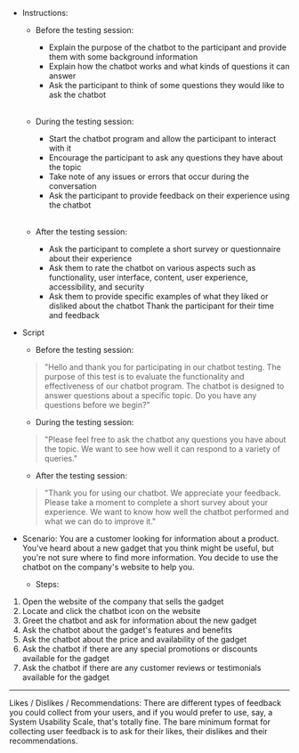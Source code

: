 - Instructions: 

    - Before the testing session:

        - Explain the purpose of the chatbot to the participant and provide them with some background information
        - Explain how the chatbot works and what kinds of questions it can answer
        - Ask the participant to think of some questions they would like to ask the chatbot
       </br>
    - During the testing session:

        - Start the chatbot program and allow the participant to interact with it
        - Encourage the participant to ask any questions they have about the topic
        - Take note of any issues or errors that occur during the conversation
        - Ask the participant to provide feedback on their experience using the chatbot

      </br>       
    -  After the testing session:

        - Ask the participant to complete a short survey or questionnaire about their experience
        - Ask them to rate the chatbot on various aspects such as functionality, user interface, content, user experience, accessibility, and security
        - Ask them to provide specific examples of what they liked or disliked about the chatbot
        Thank the participant for their time and feedback


- Script 

    - Before the testing session:
    > "Hello and thank you for participating in our chatbot testing. The purpose of this test is to evaluate the functionality and effectiveness of our chatbot program. The chatbot is designed to answer questions about a specific topic. Do you have any questions before we begin?"

    - During the testing session:
    >"Please feel free to ask the chatbot any questions you have about the topic. We want to see how well it can respond to a variety of queries."

    - After the testing session:
    >"Thank you for using our chatbot. We appreciate your feedback. Please take a moment to complete a short survey about your experience. We want to know how well the chatbot performed and what we can do to improve it."



- Scenario:
You are a customer looking for information about a product. You've heard about a new gadget that you think might be useful, but you're not sure where to find more information. You decide to use the chatbot on the company's website to help you.

  - Steps:

1. Open the website of the company that sells the gadget
2. Locate and click the chatbot icon on the website
3. Greet the chatbot and ask for information about the new gadget
4. Ask the chatbot about the gadget's features and benefits
5. Ask the chatbot about the price and availability of the gadget
6. Ask the chatbot if there are any special promotions or discounts available for the gadget
7. Ask the chatbot if there are any customer reviews or testimonials available for the gadget



-----

Likes / Dislikes / Recommendations: There are different types of feedback you could collect from your users, and if you would prefer to use, say, a System Usability Scale, that's totally fine. The bare minimum format for collecting user feedback is to ask for their likes, their dislikes and their recommendations.
